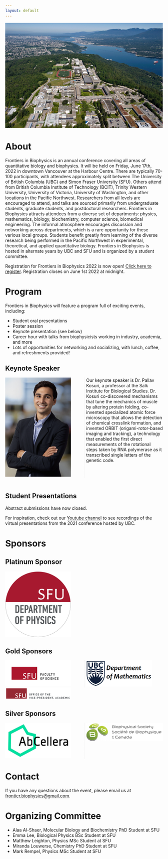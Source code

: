 ```yaml
---
layout: default
---
```


<style>
  body {
    background-image: <img src="/assets/img/backgroundshot.jpg">;
  }
</style>

<div class="header">
  <style>
  body {
    background-image: <img src="/assets/img/backgroundshot.jpg">;
  }
  </style>
  <img src="/assets/img/backgroundshot.jpg" alt="SFU">
</div>


# About

Frontiers in Biophysics is an annual conference covering all areas of quantitative biology and biophysics. It will be held on Friday, June 17th, 2022 in downtown Vancouver at the Harbour Centre. There are typically 70-100 participants, with attendees approximately split between The University of British Columbia (UBC) and Simon Fraser University (SFU). Others attend from British Columbia Institute of Technology (BCIT), Trinity Western University, University of Victoria, University of Washington, and other locations in the Pacific Northwest. Researchers from all levels are encouraged to attend, and talks are sourced primarily from undergraduate students, graduate students, and postdoctoral researchers. Frontiers in Biophysics attracts attendees from a diverse set of departments: physics, mathematics, biology, biochemistry, computer science, biomedical engineering. The informal atmosphere encourages discussion and networking across departments, which is a rare opportunity for these various local groups. Students benefit greatly from learning of the diverse research being performed in the Pacific Northwest in experimental, theoretical, and applied quantitative biology. Frontiers in Biophysics is hosted in alternate years by UBC and SFU and is organized by a student committee.

Registration for Frontiers in Biophysics 2022 is now open!
<a  href="https://www.eventbrite.ca/e/frontiers-in-biophysics-2022-registration-288892664737">Click here to register</a>.
Registration closes on June 1st 2022 at midnight.

# Program

Frontiers in Biophysics will feature a program full of exciting events, including:
- Student oral presentations
- Poster session
- Keynote presentation (see below)
- Career hour with talks from biophysicists working in industry, academia, and more
- Lots of opportunities for networking and socializing, with lunch, coffee, and refreshments provided!


## Keynote Speaker

<div style="-webkit-column-count: 2; -moz-column-count: 2; column-count: 2; -webkit-column-rule: 1px dotted #e0e0e0; -moz-column-rule: 1px dotted #e0e0e0; column-rule: 1px dotted #e0e0e0;">
    <div class="column">
    	<img src="/assets/img/Kosuri.png" alt="Pallav Kosuri" width="210">
    </div>
    <div class="column">
    	Our keynote speaker is Dr. Pallav Kosuri, a professor at the Salk Institute for Biological Studies. Dr. Kosuri co-discovered mechanisms that tune the mechanics of muscle by altering protein folding, co-invented specialized atomic force microscopy that allows the detection of chemical crosslink formation, and invented ORBIT (origami-rotor-based imaging and tracking), a technology that enabled the first direct measurements of the rotational steps taken by RNA polymerase as it transcribed single letters of the genetic code.
    </div>
</div>
<br />

## Student Presentations

Abstract submissions have now closed.

For inspiration, check out our <a href="https://www.youtube.com/channel/UCwP6RGJhiLxWdDefTr11RGA">Youtube channel</a> to see recordings of the virtual presentations from the 2021 conference hosted by UBC.

# Sponsors

## Platinum Sponsor
<img src="/assets/img/SFUPhysics_Logo.jpg" alt="SFU Physics" width="210">

## Gold Sponsors
<div style="-webkit-column-count: 2; -moz-column-count: 2; column-count: 2; -webkit-column-rule: 1px dotted #e0e0e0; -moz-column-rule: 1px dotted #e0e0e0; column-rule: 1px dotted #e0e0e0;">
    <div class="column">
      <img src="/assets/img/SFUScience_Logo.png" alt="SFU Science" width="210">
    </div>
    <div class="column">
      <img src="/assets/img/UBCMath_Logo.png" alt="UBC Math" width="210">
    </div>
</div>
<img src="/assets/img/SFU_VPA_Logo.png" alt="SFU Office of the Vice President Academic" width="210">

## Silver Sponsors
<div style="-webkit-column-count: 2; -moz-column-count: 2; column-count: 2; -webkit-column-rule: 1px dotted #e0e0e0; -moz-column-rule: 1px dotted #e0e0e0; column-rule: 1px dotted #e0e0e0;">
    <div class="column">
      <img src="/assets/img/AbCellera_Logo.jpg" alt="AbCellera" width="210">
    </div>
    <div class="column">
      <img src="/assets/img/BSC_Logo.png" alt="Canadian Biophysical Society" width="300">
    </div>
</div>


# Contact

If you have any questions about the event, please email us at <a  href="frontier.biophysics@gmail.com">frontier.biophysics@gmail.com</a>.



# Organizing Committee

- Alaa Al-Shaer, Molecular Biology and Biochemistry PhD Student at SFU
- Emma Lee, Biological Physics BSc Student at SFU
- Matthew Leighton, Physics MSc Student at SFU
- Miranda Louwerse, Chemistry PhD Student at SFU
- Mark Rempel, Physics MSc Student at SFU